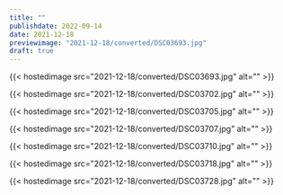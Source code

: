 ```yaml
---
title: ""
publishdate: 2022-09-14
date: 2021-12-18
previewimage: "2021-12-18/converted/DSC03693.jpg"
draft: true
---
```


{{< hostedimage src="2021-12-18/converted/DSC03693.jpg" alt="" >}}

{{< hostedimage src="2021-12-18/converted/DSC03702.jpg" alt="" >}}

{{< hostedimage src="2021-12-18/converted/DSC03705.jpg" alt="" >}}

{{< hostedimage src="2021-12-18/converted/DSC03707.jpg" alt="" >}}

{{< hostedimage src="2021-12-18/converted/DSC03710.jpg" alt="" >}}

{{< hostedimage src="2021-12-18/converted/DSC03718.jpg" alt="" >}}

{{< hostedimage src="2021-12-18/converted/DSC03728.jpg" alt="" >}}
